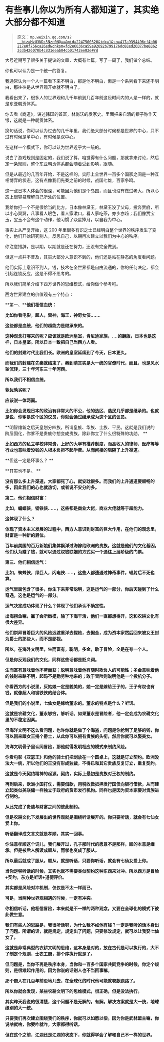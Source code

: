 # 有些事儿你以为所有人都知道了，其实绝大部分都不知道

> 原文：[`mp.weixin.qq.com/s?__biz=MzU3NDc5Nzc0NQ==&mid=2247500520&idx=1&sn=417a9394496cf4b06217e0f756ca26ed&chksm=fd2e6036ca59e92092b799176dc88ed26077be88622cdb426070b4c831eeab04cb01742ee02e#rd`](http://mp.weixin.qq.com/s?__biz=MzU3NDc5Nzc0NQ==&mid=2247500520&idx=1&sn=417a9394496cf4b06217e0f756ca26ed&chksm=fd2e6036ca59e92092b799176dc88ed26077be88622cdb426070b4c831eeab04cb01742ee02e#rd)

大号近期写了很多关于提议的文章，大概有七篇，写了一周了，我们做个总结。

你也可以认为是一个统一的答复。 

我通常认为一个人一篇看下来不明白，那是他不明白，但是一个系列看下来还不明白，那往往是从世界观开始就不明白了。 

我看出来了，很多人的世界观和几千年前到几百年前这段时间内的人是一样的，就是东亚朝贡体系。 

你去看《商道》，讲述韩国的首富，林尚沃的发家史。里面把来自清的银子称作天银，这就是一种朝贡体系。

换句话说，你可以认为过去的几千年里，我们绝大部分时候都是世界的中心，只不过有时候是单中心，有时候是双中心。 

在这样一个模式下，你可以认为世界近乎大一统的。 

说白了游戏规则是固定的，我们说了算，咱觉得有什么问题，那就拿来讨论，然后定一条规则，整个东亚朝贡体系都会随着受到影响，跟随。 

但是从最近的几百年开始，不是这样的，实际上全世界一百多个国家之间是一种互相博弈的状态。这有点像我们先秦之前的时候，战国七雄，百家争鸣。 

这一点日本人体会的很深，可能因为他们是个岛国，而且也没有做过老大，所以心态上很容易理解自己所处的位置。 

我给你打一个不是很恰当的比方。日本像林黛玉，林黛玉没了父母，投奔贾府，所以小心翼翼，凡事看人眼色，看人家漱口，看人家吃茶，亦步亦趋；我们像贾宝玉，宝玉不会有这个动作，他习惯了众星捧月，以自我为中心。 

事实上从严复开始，这 200 年里很多有识之士已经明白整个世界的秩序发生了变化，他们开始研究别人，反思自己，以期再次建立以我们为中心的秩序。

你注意措辞，是以期，以期就是还在努力，还没有完全做到。 

但这一点并不普及，其实大部分人意识不到的，他们还是站在静态的角度看问题。 

他们实际上意识不到人，钱，技术在全世界都是自由流通的，你的任何决定，都会引起连锁反应，这是不得不思考的。 

所以我们简单介绍下西方世界的思维模式，给你做个参考吧。 

西方世界建立的价值观有三个特点： 

**第一、****他们相信血统：**

**比如你看电影，超人，雷神，海王，神奇女侠.......**

**这些都是血统，他们的超能力是继承来的。**

**这种观念打哪来的呢？应该就是欧洲皇室，肯尼迪家族，....的翻版，日本也是这样，日本皇室。所以日本一致把自己当西方人看。**

**他们的封建时代比我们长。欧洲的皇室延续到了今天，日本更久。**

**而我们的封建在先秦就结束了，秦到清其实是大一统的官僚时代，而且，也是风水轮流转，三十年河东三十年河西。**

**所以我们不相信血统。**

**孰优孰劣呢？**

**应该说一体两面。** 

**比如你会发现日本的政治有非常大的不公，他的选区、选民几乎都是继承的。也就是说，你爹是这个区的议员，你就会通过继承成为这个区的议员。**

**明智维新之后天皇划分四族，所谓皇族、华族、士族、平民。这就是我们说的阶层固化，你爹不是贵族你想变成贵族，除非你立了什么很特殊的功勋。 **

**比如西方的私立学校非常贵，上好的大学有推荐制度，而高收入的律师、医疗等等行业也意味着没钱的人根本负担不起学费。从而间接的阻隔了上升渠道。**

**但这一定是坏事么？ **

**其实也不是。 **

**没有那么多上升渠道，大家都死了心，就安耽很多。而我们的上升通道要顺畅的多，因此我们的心也就热切，或者说不安分的多。**

****第二、他们相信财富：****

**比如，蝙蝠侠，钢铁侠......，这些都是商业大佬，商业大佬就等于超能力。**

**这体现了什么？**

**体现了资本主义发展的过程中，西方人意识到财富的巨大作用，在他们的观念里，财富是一种新的爵位。**

**百年前美国的百万新娘们集体飘洋过海嫁给欧洲的贵族，这就是他们的文化基因。他们认为赚了钱，就可以通过权钱联姻的方式买一个通往上层阶级的门票。**

****第三、他们相信运气：****

**比如，蜘蛛侠，绿巨人，闪电侠......，这些人都遭遇过神奇事件，辐射后不死也算。**

**运气里面包含了很多，你生下来非常聪明，这是运气的一部分，你后天碰到了什么奇遇，这也是运气的一部分。**

**运气决定成功体现了什么？体现了他们承认不确定性。**

**出海捞鱼嘛，赢了会所嫩模，输了下海干活，他们一直都想得开，这和农耕文化有很大差异。**

**他们崇拜冒着巨大的风险远渡重洋去探险，去掘金，成为资本家然后回来被女王封为爵士的那些人，而不是鄙视。**

**所以，在海外文明里，生而富有，聪明，多金，敢于冒险，全是在夸一个人。**

**但是你反观我们的文化，同样这些话都是贬义词。**

**生而富有意味着他不劳而获；聪明意味着他有随时欺负人的可能性；多金意味着他的钱财来路不明，起码不是勤劳种地来的；敢于冒险则说明他是一个投机分子。** 

**你看西方的小说里，灰姑娘一定是貌美的，她一定是嫁给王子的，王子有权也有钱，就像超人和钢铁侠的结合体。**

**但是我们的小说里，七仙女是嫁给董永的。董永的特点是什么？听话。**

**这就是农耕文化，董永够穷，够听话。如果董永是冒险者，他一定会成为农耕文化里的不稳定因素。**

**但海洋文明不这么看问题，也许你就是做了个海盗，问题是你抢到了足够的钱，你可以回来跟女王捐个爵士，从此你可以拥有贵族的头衔，然后你就可以娶美女。**

**海洋文明骨子里认同冒险，那他就得发明相应的模式来制约风险。**

**你看电影《亚瑟王》和他的骑士们把剑放在一个圆桌上，这就是订立契约。欧洲没法大一统，所以他们的王没有形成独裁，不得已和其它贵族反复订立，重复契约。**

**这就是今天契约精神的起源。契约，实际上最初是贵族对王权的制约。**

**再到后来，欧洲小国打仗，需要借款，用税收做抵押发行国债向银行借款，从而建立起类似美联储一样独立于政府的货币发行机构。同样也是因为资本家要对贵族进行制约。**

**从此完成了贵族与财富之间的彼此制约。**

**但是农耕文化下发展出的世界观就是围绕听话展开的。你只要听话，就会有七仙女爱上你。**

**听话翻译成文言文就是孝顺，其实一回事。** 

**你注意孝顺这个词儿，我们展开过，孔子那时代的愿意不是那样，顺的本意是继承。但是被后人解读成顺从，而孝也变成了服从。**

**所以最后就成了服从，顺从，就是听话，只要你听话，就会有七仙女爱上你。**

**当你足够听话的时候，其实也就不需要类似契约这种东西来对冲。所以西方是冒险+契约，东方是听话+道德评价。**

****其实都是风险对冲机制，仅仅是不太一样而已。****

**可是，当两种世界观相遇的时候，一定有冲突。**

**你相信听话，他相信冒险，本来就是不一样的两种观念，又要在全球化的模式下彼此做生意。** 

**我们有些人的思路是，我很听话呀，为什么我不如他有钱？一定是我听的话本身出了问题。所谓的话，就是规定，规定出了问题，只要修改规定，就可以让我娶七仙女了。** 

**这就是非常典型的农耕文明的思维，这本身是对的，放在古代是可以执行的，大不了制定个规则，士农工商，排个序执行就是了。**

**但问题是，当你不再是秩序本身，当你和一百多个国家共同竞争的时候，你定个规则，是很难起作用的。因为你说的话别人也不当回事嘛。**

**那个商人在几百年前没地儿去，在全球化的时代他可能就卷款跑路了。** 

**所以你就会发现，某些农耕文明下的思维模式，很正确，但是没法执行。** 

**其实昨天我说的很清楚，这个问题不是无解的，有解。解决方案就是大一统，地球级别的大一统。** 

**只要我们再次建立围绕我们的秩序，你就可以如愿以偿。因为你是武林盟主嘛，你说啥就啥，你要咋就咋，大家都得听话。**

**但在这个之前，江湖还是江湖的状态下，你就得学会了解和自己不一样的世界。**